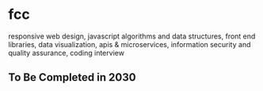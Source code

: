 # fcc
responsive web design, javascript algorithms and data structures, front end libraries, data visualization, apis &amp; microservices, information security and quality assurance, coding interview
## To Be Completed in 2030
